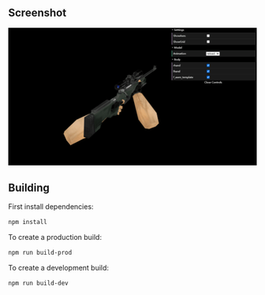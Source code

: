 ## Screenshot

![screenshot](screenshot.gif)

## Building

First install dependencies:

```sh
npm install
```

To create a production build:

```sh
npm run build-prod
```

To create a development build:

```sh
npm run build-dev
```